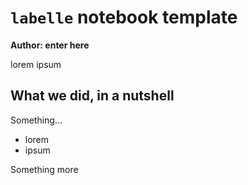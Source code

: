 # `labelle` notebook template

**Author: enter here**

lorem ipsum

## What we did, in a nutshell

Something...

* lorem
* ipsum

Something more


